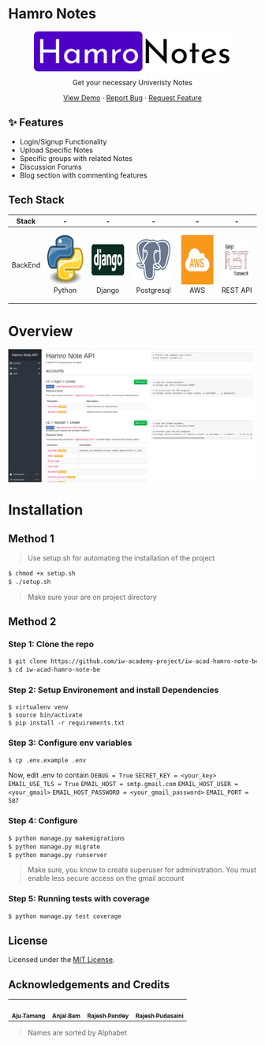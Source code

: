 # Hamro Notes

<p align="center">
 <!-- <img width="100px" src="https://res.cloudinary.com/dhu3zenko/image/upload
 /v1597226777/Hamronotes/logo_vszykh.png" align="center" alt="Hamro Notes
 " /> -->
 <img width="400px" src="./assets/Logo890x180.svg" align="center" alt="Hamro Notes
 " />
<p align="center">Get your necessary Univeristy Notes</p>

</p>

 <p align="center">
    <a href="#">View Demo</a>
    ·
    <a href="https://github.com/iw-academy-project/iw-acad-hamro-note-be/issues">Report Bug</a>
    ·
    <a href="https://github.com/iw-academy-project/iw-acad-hamro-note-be/issues">Request Feature</a>
</p>

## ✨ Features

- Login/Signup Functionality
- Upload Specific Notes
- Specific groups with related Notes
- Discussion Forums
- Blog section with commenting features

## Tech Stack

| Stack   | -                                                                                           | -                                                                                           | -                                                                                                   | -                                                                                     | -                                                                                           |
| ------- | ------------------------------------------------------------------------------------------- | ------------------------------------------------------------------------------------------- | --------------------------------------------------------------------------------------------------- | ------------------------------------------------------------------------------------- | ------------------------------------------------------------------------------------------- |
| BackEnd | <p align="center"><img src="./assets/python.jpg" width="100" height="100"> <br />Python</p> | <p align="center"><img src="./assets/Django.jpg" width="100" height="100"> <br />Django</p> | <p align="center"><img src="./assets/Postgresql.png" width="100" height="100"> <br />Postgresql</p> | <p align="center"><img src="./assets/AWS.png" width="100" height="100"> <br />AWS</p> | <p align="center"><img src="./assets/REST.png" width="100" height="100"> <br />REST API</p> |

# Overview

<img  src="./assets/hamronoteapi.png" align="center" alt="Hamro Notes
 " />

# Installation

## Method 1

> Use setup.sh for automating the installation of the project

```sh
$ chmod +x setup.sh
$ ./setup.sh
```

> Make sure your are on project directory

## Method 2

### Step 1: Clone the repo

```sh
$ git clone https://github.com/iw-academy-project/iw-acad-hamro-note-be.git
$ cd iw-acad-hamro-note-be
```

### Step 2: Setup Environement and install Dependencies

```
$ virtualenv venv
$ source bin/activate
$ pip install -r requirements.txt
```

### Step 3: Configure env variables

```sh
$ cp .env.example .env
```

Now, edit .env to contain
`DEBUG = True`
`SECRET_KEY = <your_key>`
`EMAIL_USE_TLS = True`
`EMAIL_HOST = smtp.gmail.com`
`EMAIL_HOST_USER = <your_gmail>`
`EMAIL_HOST_PASSWORD = <your_gmail_password>`
`EMAIL_PORT = 587`

### Step 4: Configure

```sh
$ python manage.py makemigrations
$ python manage.py migrate
$ python manage.py runserver
```

> Make sure, you know to create superuser for administration.
> You must enable less secure access on the gmail account

### Step 5: Running tests with coverage

```sh
$ python manage.py test coverage
```

## License

Licensed under the [MIT License](./LICENSE).

## Acknowledgements and Credits

<table>
	<tr>
		<td align="center">
			<a href="https://github.com/Aju100"><img src="https://avatars2.githubusercontent.com/u/29862610?s=400&v=4" width="100px;" alt=""/><br /><sub><b>Aju Tamang</b></sub></a><br />
		</td>	
		<td align="center">
			<a href="https://github.com/AnjalBam"><img src="https://avatars2.githubusercontent.com/u/50726466?s=400&u=1e7347041ed721299eafd73af5f391401e2f3858&v=4" width="100px;" alt=""/><br /><sub><b>Anjal Bam</b></sub></a><br />
		</td>
		<td align="center">
			<a href="https://github.com/rajeshpandey2053"><img src="https://avatars0.githubusercontent.com/u/29334243?s=400&u=63afd14c253c38bb4b4eb928080a9e4bd327a66e&v=4" width="100px;" alt=""/><br /><sub><b>Rajesh Pandey</b></sub></a><br />
		</td>
		<td align="center">
			<a href="https://github.com/razyesh"><img src="https://avatars3.githubusercontent.com/u/33127872?s=400&u=87e7f67c7a08dba1dec329986e5e06629b37e545&v=4" width="100px;" alt=""/><br /><sub><b>Rajesh Pudasaini</b></sub></a><br />
		</td>
	</tr>
</table>

> Names are sorted by Alphabet
